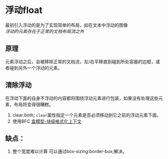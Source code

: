 # 浮动float
最初引入浮动的是为了实现简单的布局，如在文本中浮动的图像  
*浮动的元素存在于正常的文档布局流之外*

## 原理
元素浮动之后，会被移除正常的文档流，左/右平移直到碰到所处容器的边框，或者碰到另外一个浮动的元素。  
## 清除浮动
在浮动下面的自身不浮动的内容都将围绕浮动元素进行包装，如果没有处理这些元素，布局将变得很糟糕。

1. clear:both;
`clear`属性指定一个元素是否必须移动到它之前的浮动元素下面。
2. 使用BFC
[盒模型-块级格式化上下文](/css/ElementBox.md)

## 缺点：
1. 整个宽度难以计算
可以通过box-sizing:border-box;解决。